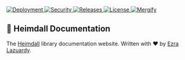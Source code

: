 <a href="https://heimdall.ezralazuardy.com/">
  <img src="https://therealsujitk-vercel-badge.vercel.app/?app=heimdall" alt="Deployment">
</a>

<a href="https://github.com/ezralazuardy/heimdall-documentation/actions/workflows/codeql-analysis.yml">
  <img src="https://img.shields.io/github/workflow/status/ezralazuardy/heimdall-documentation/CodeQL?label=security" alt="Security">
</a>

<a href="https://github.com/ezralazuardy/heimdall-documentation/releases">
  <img src="https://img.shields.io/github/v/release/ezralazuardy/heimdall-documentation" alt="Releases">
</a>

<a href="https://github.com/ezralazuardy/heimdall-documentation/blob/master/LICENSE">
  <img src="https://img.shields.io/github/license/ezralazuardy/heimdall-documentation" alt="License">
</a>

<a href="https://mergify.io">
  <img src="https://img.shields.io/endpoint.svg?url=https://gh.mergify.io/badges/ezralazuardy/heimdall-documentation" alt="Mergify">
</a>

## 📖 Heimdall Documentation

The [Heimdall](https://github.com/ezralazuardy/heimdall) library documentation website. Written with ❤️ by [Ezra Lazuardy](https://github.com/ezralazuardy).
